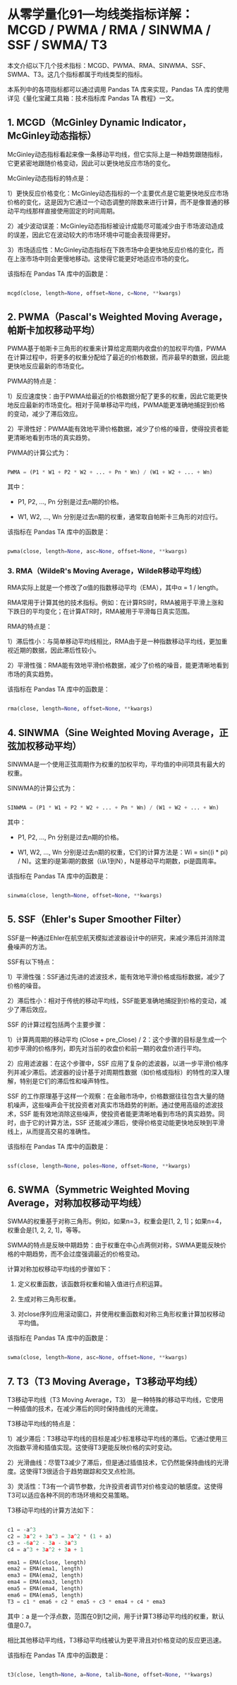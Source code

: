 # 从零学量化91—均线类指标详解：MCGD / PWMA / RMA / SINWMA / SSF / SWMA/ T3 

本文介绍以下几个技术指标：MCGD、PWMA、RMA、SINWMA、SSF、SWMA、T3。这几个指标都属于均线类型的指标。

本系列中的各项指标都可以通过调用 Pandas TA 库来实现，Pandas TA 库的使用详见《量化宝藏工具箱：技术指标库 Pandas TA 教程》一文。

## 1. MCGD（McGinley Dynamic Indicator，McGinley动态指标）

McGinley动态指标看起来像一条移动平均线，但它实际上是一种趋势跟随指标，它更紧密地跟随价格变动，因此可以更快地反应市场的变化。

McGinley动态指标的特点是：

1）更快反应价格变化：McGinley动态指标的一个主要优点是它能更快地反应市场价格的变化，这是因为它通过一个动态调整的除数来进行计算，而不是像普通的移动平均线那样直接使用固定的时间周期。

2）减少波动误差：McGinley动态指标被设计成能尽可能减少由于市场波动造成的误差，因此它在波动较大的市场环境中可能会表现得更好。

3）市场适应性：McGinley动态指标在下跌市场中会更快地反应价格的变化，而在上涨市场中则会更慢地移动。这使得它能更好地适应市场的变化。

该指标在 Pandas TA 库中的函数是：

```python 

mcgd(close, length=None, offset=None, c=None, **kwargs)
```

## 2. PWMA（Pascal's Weighted Moving Average，帕斯卡加权移动平均）

PWMA基于帕斯卡三角形的权重来计算给定周期内收盘价的加权平均值，PWMA在计算过程中，将更多的权重分配给了最近的价格数据，而非最早的数据，因此能更快地反应最新的市场变化。

PWMA的特点是：

1）反应速度快：由于PWMA给最近的价格数据分配了更多的权重，因此它能更快地反应最新的市场变化。相对于简单移动平均线，PWMA能更准确地捕捉到价格的变动，减少了滞后效应。

2）平滑性好：PWMA能有效地平滑价格数据，减少了价格的噪音，使得投资者能更清晰地看到市场的真实趋势。

PWMA的计算公式为：

```python 

PWMA = (P1 * W1 + P2 * W2 + ... + Pn * Wn) / (W1 + W2 + ... + Wn)

```


其中：

- P1, P2, ..., Pn 分别是过去n期的价格。
  
- W1, W2, ..., Wn 分别是过去n期的权重，通常取自帕斯卡三角形的对应行。
  
该指标在 Pandas TA 库中的函数是：

```python 

pwma(close, length=None, asc=None, offset=None, **kwargs)

```

### 3. RMA（WildeR's Moving Average，WildeR移动平均线）

RMA实际上就是一个修改了α值的指数移动平均（EMA），其中α = 1 / length。

RMA常用于计算其他的技术指标。例如：在计算RSI时，RMA被用于平滑上涨和下跌日的平均变化；在计算ATR时，RMA被用于平滑每日真实范围。

RMA的特点是：

1）滞后性小：与简单移动平均线相比，RMA由于是一种指数移动平均线，更加重视近期的数据，因此滞后性较小。

2）平滑性强：RMA能有效地平滑价格数据，减少了价格的噪音，能更清晰地看到市场的真实趋势。

该指标在 Pandas TA 库中的函数是：

```python 

rma(close, length=None, offset=None, **kwargs)
```

## 4. SINWMA（Sine Weighted Moving Average，正弦加权移动平均）
SINWMA是一个使用正弦周期作为权重的加权平均，平均值的中间项具有最大的权重。

SINWMA的计算公式为：

```python 

SINWMA = (P1 * W1 + P2 * W2 + ... + Pn * Wn) / (W1 + W2 + ... + Wn)

```

其中：

- P1, P2, ..., Pn 分别是过去n期的价格。

- W1, W2, ..., Wn 分别是过去n期的权重，它们的计算方法是：Wi = sin((i * pi) / N)。这里的i是第i期的数据（i从1到N），N是移动平均期数，pi是圆周率。

该指标在 Pandas TA 库中的函数是：

```python 

sinwma(close, length=None, offset=None, **kwargs)

```
## 5. SSF（Ehler's Super Smoother Filter）
SSF是一种通过Ehler在航空航天模拟滤波器设计中的研究，来减少滞后并消除混叠噪声的方法。

SSF有以下特点：

1）平滑性强：SSF通过先进的滤波技术，能有效地平滑价格或指标数据，减少了价格的噪音。

2）滞后性小：相对于传统的移动平均线，SSF能更准确地捕捉到价格的变动，减少了滞后效应。

SSF 的计算过程包括两个主要步骤：

1）计算两周期的移动平均 (Close + pre_Close) / 2：这个步骤的目标是生成一个初步平滑的价格序列，即先对当前的收盘价和前一期的收盘价进行平均。

2）应用滤波器：在这个步骤中，SSF 应用了复杂的滤波器，以进一步平滑价格序列并减少滞后。滤波器的设计基于对周期性数据（如价格或指标）的特性的深入理解，特别是它们的滞后性和噪声特性。

SSF 的工作原理基于这样一个观察：在金融市场中，价格数据往往包含大量的随机噪声，这些噪声会干扰投资者对真实市场趋势的判断。通过使用高级的滤波技术，SSF 能有效地消除这些噪声，使投资者能更清晰地看到市场的真实趋势。同时，由于它的计算方法，SSF 还能减少滞后，使得价格变动能更快地反映到平滑线上，从而提高交易的准确性。

该指标在 Pandas TA 库中的函数是：

```python 

ssf(close, length=None, poles=None, offset=None, **kwargs)

```
## 6. SWMA（Symmetric Weighted Moving Average，对称加权移动平均线）

SWMA的权重基于对称三角形。例如，如果n=3，权重会是[1, 2, 1]；如果n=4，权重会是[1, 2, 2, 1]，等等。

SWMA的特点是反映中期趋势：由于权重在中心点两侧对称，SWMA更能反映价格的中期趋势，而不会过度强调最近的价格变动。

计算对称加权移动平均线的步骤如下：

1. 定义权重函数，该函数将权重和输入值进行点积运算。
   
2. 生成对称三角形权重。
   
3. 对close序列应用滚动窗口，并使用权重函数和对称三角形权重计算加权移动平均值。
   
该指标在 Pandas TA 库中的函数是：

```python 

swma(close, length=None, asc=None, offset=None, **kwargs)

```

## 7. T3（T3 Moving Average，T3移动平均线）
T3移动平均线（T3 Moving Average，T3） 是一种特殊的移动平均线，它使用一种插值的技术，在减少滞后的同时保持曲线的光滑度。

T3移动平均线的特点是：

1）减少滞后：T3移动平均线的目标是减少标准移动平均线的滞后。它通过使用三次指数平滑和插值实现。这使得T3更能反映价格的实时变动。

2）光滑曲线：尽管T3减少了滞后，但是通过插值技术，它仍然能保持曲线的光滑度。这使得T3很适合于趋势跟踪和交叉点检测。

3）灵活性：T3有一个调节参数，允许投资者调节对价格变动的敏感度。这使得T3可以适应各种不同的市场环境和交易策略。

T3移动平均线的计算方法如下：

```python 

c1 = -a^3
c2 = 3a^2 + 3a^3 = 3a^2 * (1 + a)
c3 = -6a^2 - 3a - 3a^3
c4 = a^3 + 3a^2 + 3a + 1

ema1 = EMA(close, length)
ema2 = EMA(ema1, length)
ema3 = EMA(ema2, length)
ema4 = EMA(ema3, length)
ema5 = EMA(ema4, length)
ema6 = EMA(ema5, length)
T3 = c1 * ema6 + c2 * ema5 + c3 * ema4 + c4 * ema3
```

其中：a 是一个浮点数，范围在0到1之间，用于计算T3移动平均线的权重，默认值是0.7。

相比其他移动平均线，T3移动平均线被认为更平滑且对价格变动的反应更迅速。

该指标在 Pandas TA 库中的函数是：

```python 

t3(close, length=None, a=None, talib=None, offset=None, **kwargs)

```